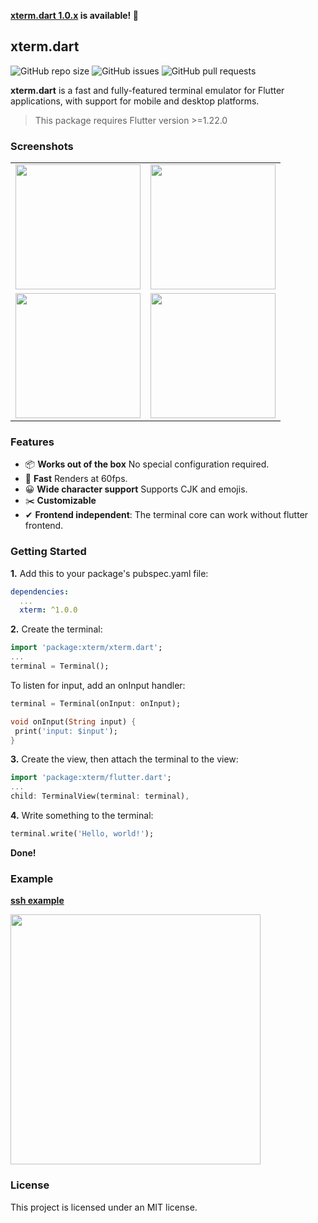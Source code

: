 **[xterm.dart 1.0.x](https://pub.dev/packages/xterm) is available! 🎉**

## xterm.dart

<p>
    <img alt="GitHub repo size" src="https://img.shields.io/github/repo-size/TerminalStudio/xterm.dart">
    <img alt="GitHub issues" src="https://img.shields.io/github/issues-raw/TerminalStudio/xterm.dart">
    <img alt="GitHub pull requests" src="https://img.shields.io/github/issues-pr/TerminalStudio/xterm.dart">
</p>


**xterm.dart** is a fast and fully-featured terminal emulator for Flutter applications, with support for mobile and desktop platforms.

> This package requires Flutter version >=1.22.0

### Screenshots

<table>
  <tr>
    <td>
		<img width="200px" src="https://raw.githubusercontent.com/TerminalStudio/xterm.dart/master/media/demo-shell.png">
    </td>
    <td>
       <img width="200px" src="https://raw.githubusercontent.com/TerminalStudio/xterm.dart/master/media/demo-vim.png">
    </td>
  <tr>
  </tr>
    <td>
       <img width="200px" src="https://raw.githubusercontent.com/TerminalStudio/xterm.dart/master/media/demo-htop.png">
    </td>
    <td>
       <img width="200px" src="https://raw.githubusercontent.com/TerminalStudio/xterm.dart/master/media/demo-dialog.png">
    </td>
  </tr>
</table>

### Features

- 📦 **Works out of the box** No special configuration required.
- 🚀 **Fast** Renders at 60fps.
- 😀 **Wide character support** Supports CJK and emojis.
- ✂️ **Customizable** 
- ✔ **Frontend independent**: The terminal core can work without flutter frontend.

### Getting Started

**1.** Add this to your package's pubspec.yaml file:

```yml
dependencies:
  ...
  xterm: ^1.0.0
```

**2.** Create the terminal:

```dart
import 'package:xterm/xterm.dart';
...
terminal = Terminal();
```

To listen for input, add an onInput handler:

```dart
terminal = Terminal(onInput: onInput);

void onInput(String input) {
 print('input: $input');
}
```

**3.** Create the view, then attach the terminal to the view:

```dart
import 'package:xterm/flutter.dart';
...
child: TerminalView(terminal: terminal),
```

**4.** Write something to the terminal:

```dart
terminal.write('Hello, world!');
```

**Done!**

### Example

**[ssh example](https://github.com/TerminalStudio/xterm.dart/blob/master/example/lib/main.dart)**

<img width="400px" src="https://raw.githubusercontent.com/TerminalStudio/xterm.dart/master/media/example-ssh.png">

### License

This project is licensed under an MIT license.